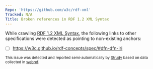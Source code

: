 ```yaml
---
Repo: 'https://github.com/w3c/rdf-xml'
Tracked: N/A
Title: Broken references in RDF 1.2 XML Syntax
---
```


While crawling [RDF 1.2 XML Syntax](https://w3c.github.io/rdf-xml/spec/), the following links to other specifications were detected as pointing to non-existing anchors:
* [ ] https://w3c.github.io/rdf-concepts/spec/#dfn-dfn-iri

<sub>This issue was detected and reported semi-automatically by [Strudy](https://github.com/w3c/strudy/) based on data collected in [webref](https://github.com/w3c/webref/).</sub>
